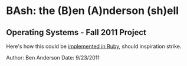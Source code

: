 # BAsh: the (B)en (A)nderson (sh)ell

## Operating Systems - Fall 2011 Project


Here's how this could be [implemented in Ruby](https://dl.dropboxusercontent.com/u/1746589/Unix%20Shell%20in%20Ruby.pdf), should inspiration strike.

Author: Ben Anderson
Date: 9/23/2011
